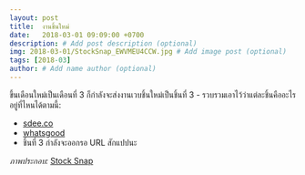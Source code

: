```yaml
---
layout: post
title:  งานชิ้นใหม่
date:   2018-03-01 09:09:00 +0700
description: # Add post description (optional)
img: 2018-03-01/StockSnap_EWVMEU4CCW.jpg # Add image post (optional)
tags: [2018-03]
author: # Add name author (optional)
---
```

ขึ้นเดือนใหม่เป็นเดือนที่ 3 ก็กำลังจะส่งงานเวบชิ้นใหม่เป็นชิ้นที่ 3 - รวบรวมเอาไว้ว่าแต่ละชิ้นคืออะไรอยู่ที่ไหนได้ตามนี้:
* [sdee.co](http://www.sdee.co)
* [whatsgood](http://whatsgood.sdee.co)
* ชิ้นที่ 3 กำลังจะออกรอ URL สักแปปนะ

*ภาพประกอบ:* [Stock Snap](https://stocksnap.io)
